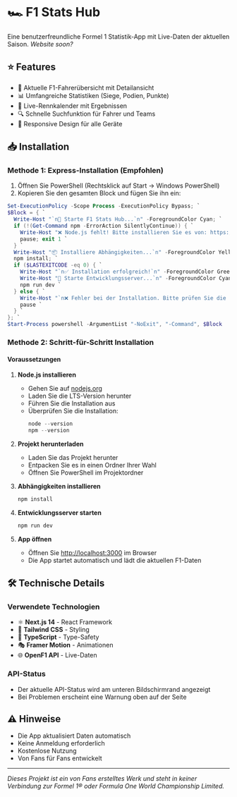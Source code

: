 # 🏎️ F1 Stats Hub

Eine benutzerfreundliche Formel 1 Statistik-App mit Live-Daten der aktuellen Saison.
*Website soon?*

## ⭐ Features

- 👥 Aktuelle F1-Fahrerübersicht mit Detailansicht
- 📊 Umfangreiche Statistiken (Siege, Podien, Punkte)
- 🏁 Live-Rennkalender mit Ergebnissen
- 🔍 Schnelle Suchfunktion für Fahrer und Teams
- 📱 Responsive Design für alle Geräte

## 📥 Installation

### Methode 1: Express-Installation (Empfohlen)

1. Öffnen Sie PowerShell (Rechtsklick auf Start → Windows PowerShell)
2. Kopieren Sie den gesamten Block und fügen Sie ihn ein:

```powershell
Set-ExecutionPolicy -Scope Process -ExecutionPolicy Bypass; `
$Block = { `
  Write-Host "`n🏁 Starte F1 Stats Hub...`n" -ForegroundColor Cyan; `
  if (!(Get-Command npm -ErrorAction SilentlyContinue)) { `
    Write-Host "❌ Node.js fehlt! Bitte installieren Sie es von: https://nodejs.org/`n" -ForegroundColor Red; `
    pause; exit 1 `
  } `
  Write-Host "📦 Installiere Abhängigkeiten...`n" -ForegroundColor Yellow; `
  npm install; `
  if ($LASTEXITCODE -eq 0) { `
    Write-Host "`n✅ Installation erfolgreich!`n" -ForegroundColor Green; `
    Write-Host "🚀 Starte Entwicklungsserver...`n" -ForegroundColor Cyan; `
    npm run dev `
  } else { `
    Write-Host "`n❌ Fehler bei der Installation. Bitte prüfen Sie die Fehlermeldungen.`n" -ForegroundColor Red; `
    pause `
  } `
}; `
Start-Process powershell -ArgumentList "-NoExit", "-Command", $Block
```

### Methode 2: Schritt-für-Schritt Installation

#### Voraussetzungen
1. **Node.js installieren**
   - Gehen Sie auf [nodejs.org](https://nodejs.org/)
   - Laden Sie die LTS-Version herunter
   - Führen Sie die Installation aus
   - Überprüfen Sie die Installation:
     ```powershell
     node --version
     npm --version
     ```

2. **Projekt herunterladen**
   - Laden Sie das Projekt herunter
   - Entpacken Sie es in einen Ordner Ihrer Wahl
   - Öffnen Sie PowerShell im Projektordner

3. **Abhängigkeiten installieren**
   ```powershell
   npm install
   ```

4. **Entwicklungsserver starten**
   ```powershell
   npm run dev
   ```

5. **App öffnen**
   - Öffnen Sie [http://localhost:3000](http://localhost:3000) im Browser
   - Die App startet automatisch und lädt die aktuellen F1-Daten

## 🛠️ Technische Details

### Verwendete Technologien
- ⚛️ **Next.js 14** - React Framework
- 🎨 **Tailwind CSS** - Styling
- 📝 **TypeScript** - Type-Safety
- 🎭 **Framer Motion** - Animationen
- 🌐 **OpenF1 API** - Live-Daten

### API-Status
- Der aktuelle API-Status wird am unteren Bildschirmrand angezeigt
- Bei Problemen erscheint eine Warnung oben auf der Seite

## ⚠️ Hinweise

- Die App aktualisiert Daten automatisch
- Keine Anmeldung erforderlich
- Kostenlose Nutzung
- Von Fans für Fans entwickelt

---
*Dieses Projekt ist ein von Fans erstelltes Werk und steht in keiner Verbindung zur Formel 1® oder Formula One World Championship Limited.*
